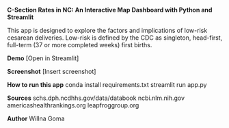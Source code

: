 **C-Section Rates in NC: An Interactive Map Dashboard with Python and Streamlit**

This app is designed to explore the factors and implications of low-risk cesarean deliveries.  Low-risk is defined by the CDC as singleton, head-first, full-term (37 or more completed weeks) first births. 

**Demo**
[Open in Streamlit]

**Screenshot**
[Insert screenshot]

**How to run this app**
conda install requirements.txt
streamlit run app.py

**Sources**
schs.dph.ncdhhs.gov/data/databook 
ncbi.nlm.nih.gov
americashealthrankings.org
leapfroggroup.org

**Author**
Willna Goma

